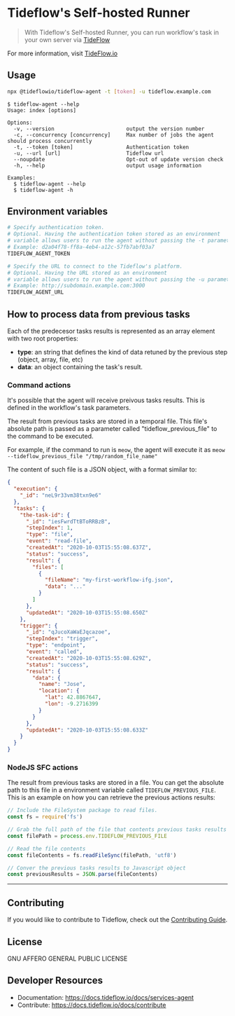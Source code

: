 # Tideflow's Self-hosted Runner 

> With Tideflow's Self-hosted Runner, you can run workflow's task in your own server via [TideFlow](https://www.tideflow.io)

For more information, visit [TideFlow.io](https://www.tideflow.io)

## Usage

```bash
npx @tideflowio/tideflow-agent -t [token] -u tideflow.example.com
```

    $ tideflow-agent --help
    Usage: index [options]

    Options:
      -v, --version                       output the version number
      -c, --concurrency [concurrency]     Max number of jobs the agent should process concurrently
      -t, --token [token]                 Authentication token
      -u, --url [url]                     Tideflow url
      --noupdate                          Opt-out of update version check
      -h, --help                          output usage information

    Examples:
      $ tideflow-agent --help
      $ tideflow-agent -h

## Environment variables

```bash
# Specify authentication token.
# Optional. Having the authentication token stored as an environment
# variable allows users to run the agent without passing the -t parameter.
# Example: d2a04f78-ff8a-4eb4-a12c-57fb7abf03a7
TIDEFLOW_AGENT_TOKEN

# Specify the URL to connect to the Tideflow's platform.
# Optional. Having the URL stored as an environment
# variable allows users to run the agent without passing the -u parameter.
# Example: http://subdomain.example.com:3000
TIDEFLOW_AGENT_URL
```

## How to process data from previous tasks

Each of the predecesor tasks results is represented as an array element with
two root properties:

- **type**: an string that defines the kind of data retuned by the previous
step (object, array, file, etc)
- **data**: an object containing the task's result.

### Command actions

It's possible that the agent will receive preivous tasks results. This is
defined in the workflow's task parameters.

The result from previous tasks are stored in a temporal file. This file's
absolute path is passed as a parameter called "tideflow_previous_file" to the
command to be executed.

For example, if the command to run is `meow`, the agent will execute it as
`meow --tideflow_previous_file "/tmp/random_file_name"`

The content of such file is a JSON object, with a format similar to:

```json
{
  "execution": {
    "_id": "neL9r33vm38txn9e6"
  },
  "tasks": {
    "the-task-id": {
      "_id": "iesFwrdTtBToRRBzB",
      "stepIndex": 1,
      "type": "file",
      "event": "read-file",
      "createdAt": "2020-10-03T15:55:08.637Z",
      "status": "success",
      "result": {
        "files": [
          {
            "fileName": "my-first-workflow-ifg.json",
            "data": "..."
          }
        ]
      },
      "updatedAt": "2020-10-03T15:55:08.650Z"
    },
    "trigger": {
      "_id": "qJucoXaWaEJqcazoe",
      "stepIndex": "trigger",
      "type": "endpoint",
      "event": "called",
      "createdAt": "2020-10-03T15:55:08.629Z",
      "status": "success",
      "result": {
        "data": {
          "name": "Jose",
          "location": {
            "lat": 42.8867647,
            "lon": -9.2716399
          }
        }
      },
      "updatedAt": "2020-10-03T15:55:08.633Z"
    }
  }
}
```

### NodeJS SFC actions

The result from previous tasks are stored in a file. You can get the absolute
path to this file in a environment variable called `TIDEFLOW_PREVIOUS_FILE`.
This is an example on how you can retrieve the previous actions results:

```javascript
// Include the FileSystem package to read files.
const fs = require('fs')

// Grab the full path of the file that contents previous tasks results
const filePath = process.env.TIDEFLOW_PREVIOUS_FILE

// Read the file contents
const fileContents = fs.readFileSync(filePath, 'utf8')

// Conver the previous tasks results to Javascript object
const previousResults = JSON.parse(fileContents)
```

---

## Contributing

If you would like to contribute to Tideflow, check out the
[Contributing Guide](https://docs.tideflow.io/docs/contribute).

## License

GNU AFFERO GENERAL PUBLIC LICENSE

## Developer Resources

- Documentation: https://docs.tideflow.io/docs/services-agent
- Contribute: https://docs.tideflow.io/docs/contribute
